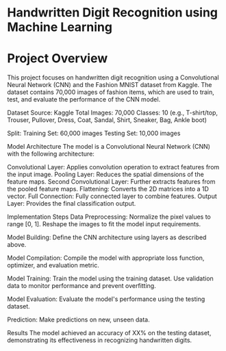 # Handwritten Digit Recognition using Machine Learning


# Project Overview
This project focuses on handwritten digit recognition using a Convolutional Neural Network (CNN) and the Fashion MNIST dataset from Kaggle. The dataset contains 70,000 images of fashion items, which are used to train, test, and evaluate the performance of the CNN model.

Dataset
Source: Kaggle
Total Images: 70,000
Classes: 10 (e.g., T-shirt/top, Trouser, Pullover, Dress, Coat, Sandal, Shirt, Sneaker, Bag, Ankle boot)


Split:
Training Set: 60,000 images
Testing Set: 10,000 images


Model Architecture
The model is a Convolutional Neural Network (CNN) with the following architecture:

Convolutional Layer: Applies convolution operation to extract features from the input image.
Pooling Layer: Reduces the spatial dimensions of the feature maps.
Second Convolutional Layer: Further extracts features from the pooled feature maps.
Flattening: Converts the 2D matrices into a 1D vector.
Full Connection: Fully connected layer to combine features.
Output Layer: Provides the final classification output.


Implementation Steps
Data Preprocessing:
Normalize the pixel values to range [0, 1].
Reshape the images to fit the model input requirements.


Model Building:
Define the CNN architecture using layers as described above.


Model Compilation:
Compile the model with appropriate loss function, optimizer, and evaluation metric.


Model Training:
Train the model using the training dataset.
Use validation data to monitor performance and prevent overfitting.


Model Evaluation:
Evaluate the model's performance using the testing dataset.


Prediction:
Make predictions on new, unseen data.


Results
The model achieved an accuracy of XX% on the testing dataset, demonstrating its effectiveness in recognizing handwritten digits.
